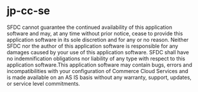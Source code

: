 # jp-cc-se
SFDC cannot guarantee the continued availability of this application software and may, at any time without prior notice, cease to provide this application software in its sole discretion and for any or no reason. Neither SFDC nor the author of this application software is responsible for any damages caused by your use of this application software. SFDC shall have no indemnification obligations nor liability of any type with respect to this application software.This application software may contain bugs, errors and incompatibilities with your configuration of Commerce Cloud Services and is made available on an AS IS basis without any warranty, support, updates, or service level commitments.